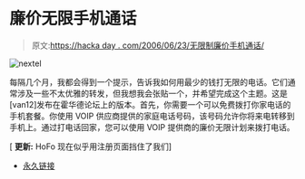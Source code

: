 # 廉价无限手机通话

> 原文:[https://hacka day . com/2006/06/23/无限制廉价手机通话/](https://hackaday.com/2006/06/23/unlimited-cellphone-calling-for-cheap/)

![nextel](../Images/a680919a1f0b7fa3030797cef6c4bbf5.png)

每隔几个月，我都会得到一个提示，告诉我如何用最少的钱打无限的电话。它们通常涉及一些不太优雅的转发，但我想我会张贴一个，并希望完成这个主题。这是[van12]发布在霍华德论坛上的版本。首先，你需要一个可以免费拨打你家电话的手机套餐。你使用 VOIP 供应商提供的家庭电话号码，该号码允许你将来电转移到手机上。通过打电话回家，您可以使用 VOIP 提供商的廉价无限计划来拨打电话。

[ **更新:** HoFo 现在似乎用注册页面挡住了我们]

*   [永久链接](http://www.howardforums.com/showthread.php?t=940990)